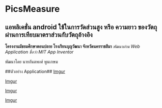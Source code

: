 # PicsMeasure
## แอพลิเคชั่น android ใช้ในการวัดส่วนสูง หรือ ความยาว ของวัตถุ ผ่านการเทียบมาตราส่วนกับวัตถุอ้างอิง
**โครงงานมัธยมศึกษาตอนปลาย โรงเรียนบุญวัฒนา จังหวัดนครราชสีมา**
*พัฒนาผ่าน Web Application ชื่อว่า MIT App Inventor*

พัฒนาโดย นายกันตพงศ์ พูนเกษม

##ตัวอย่าง Application##
[Imgur](https://i.imgur.com/jTHCD8s.jpg)

[Imgur](https://i.imgur.com/bMYMy1j.jpg)

[Imgur](https://i.imgur.com/6or9Hi0.jpg)

[Imgur](https://i.imgur.com/Oh6D7Vl.jpg)

